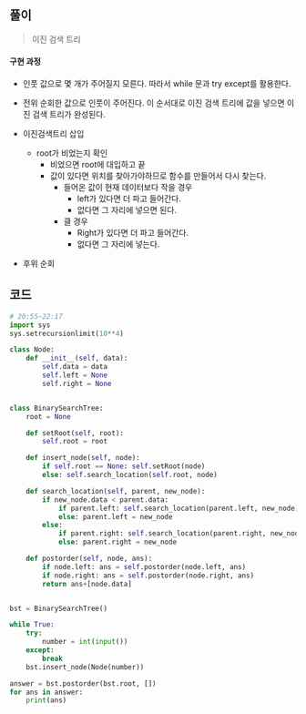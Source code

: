 ## 풀이

> 이진 검색 트리

#### 구현 과정

- 인풋 값으로 몇 개가 주어질지 모른다. 따라서 while 문과 try except를 활용한다.
- 전위 순회한 값으로 인풋이 주어진다. 이 순서대로 이진 검색 트리에 값을 넣으면 이진 검색 트리가 완성된다.
- 이진검색트리 삽입
  - root가 비었는지 확인
    - 비었으면 root에 대입하고 끝
    - 값이 있다면 위치를 찾아가야하므로 함수를 만들어서 다시 찾는다.
      - 들어온 값이 현재 데이터보다 작을 경우
        - left가 있다면 더 파고 들어간다.
        - 없다면 그 자리에 넣으면 된다.
      - 클 경우
        - Right가 있다면 더 파고 들어간다.
        - 없다면 그 자리에 넣는다.

- 후위 순회



## 코드

```python
# 20:55~22:17
import sys
sys.setrecursionlimit(10**4)

class Node:
    def __init__(self, data):
        self.data = data
        self.left = None
        self.right = None


class BinarySearchTree:
    root = None

    def setRoot(self, root):
        self.root = root

    def insert_node(self, node):
        if self.root == None: self.setRoot(node)
        else: self.search_location(self.root, node)

    def search_location(self, parent, new_node):
        if new_node.data < parent.data:
            if parent.left: self.search_location(parent.left, new_node)
            else: parent.left = new_node
        else:
            if parent.right: self.search_location(parent.right, new_node)
            else: parent.right = new_node

    def postorder(self, node, ans):
        if node.left: ans = self.postorder(node.left, ans)
        if node.right: ans = self.postorder(node.right, ans)
        return ans+[node.data]


bst = BinarySearchTree()

while True:
    try:
        number = int(input())
    except:
        break
    bst.insert_node(Node(number))

answer = bst.postorder(bst.root, [])
for ans in answer:
    print(ans)
```

